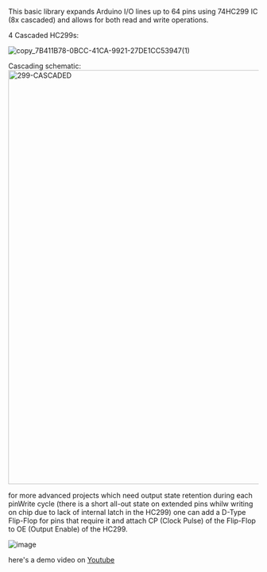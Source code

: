 This basic library expands Arduino I/O lines up to 64 pins using 74HC299 IC (8x cascaded)
and allows for both read and write operations.

4 Cascaded HC299s:

![copy_7B411B78-0BCC-41CA-9921-27DE1CC53947(1)](https://github.com/user-attachments/assets/a520a8b1-6a09-43f3-8d23-76bba41a02a1)

Cascading schematic:
<img width="2073" height="835" alt="299-CASCADED" src="https://github.com/user-attachments/assets/d4b1b450-ec58-4095-bb4e-a098df80d5da" />

for more advanced projects which need output state retention during each pinWrite cycle (there is a short all-out state on extended pins whilw writing on chip due to lack of internal latch in the HC299) one can add a D-Type Flip-Flop for pins that require it and attach CP (Clock Pulse) of the Flip-Flop to OE (Output Enable) of the HC299.

![image](https://github.com/user-attachments/assets/4b5c4c4d-476f-4f72-95d2-790c58572885)

here's a demo video on
[Youtube](https://www.youtube.com/watch?v=-GAqLGjc2NI)
